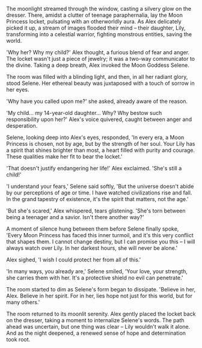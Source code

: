 The moonlight streamed through the window, casting a silvery glow on the dresser. There, amidst a clutter of teenage paraphernalia, lay the Moon Princess locket, pulsating with an otherworldly aura. As Alex delicately picked it up, a stream of images flooded their mind – their daughter, Lily, transforming into a celestial warrior, fighting monstrous entities, saving the world.

'Why her? Why my child?' Alex thought, a furious blend of fear and anger. The locket wasn't just a piece of jewelry; it was a two-way communicator to the divine. Taking a deep breath, Alex invoked the Moon Goddess Selene.

The room was filled with a blinding light, and then, in all her radiant glory, stood Selene. Her ethereal beauty was juxtaposed with a touch of sorrow in her eyes.

'Why have you called upon me?' she asked, already aware of the reason.

'My child... my 14-year-old daughter... Why? Why bestow such responsibility upon her?' Alex's voice quivered, caught between anger and desperation.

Selene, looking deep into Alex's eyes, responded, 'In every era, a Moon Princess is chosen, not by age, but by the strength of her soul. Your Lily has a spirit that shines brighter than most, a heart filled with purity and courage. These qualities make her fit to bear the locket.'

'That doesn't justify endangering her life!' Alex exclaimed. 'She's still a child!'

'I understand your fears,' Selene said softly, 'But the universe doesn't abide by our perceptions of age or time. I have watched civilizations rise and fall. In the grand tapestry of existence, it's the spirit that matters, not the age.'

'But she's scared,' Alex whispered, tears glistening. 'She's torn between being a teenager and a savior. Isn't there another way?'

A moment of silence hung between them before Selene finally spoke, 'Every Moon Princess has faced this inner turmoil, and it's this very conflict that shapes them. I cannot change destiny, but I can promise you this – I will always watch over Lily. In her darkest hours, she will never be alone.'

Alex sighed, 'I wish I could protect her from all of this.'

'In many ways, you already are,' Selene smiled, 'Your love, your strength, she carries them with her. It's a protective shield no evil can penetrate.'

The room started to dim as Selene's form began to dissipate. 'Believe in her, Alex. Believe in her spirit. For in her, lies hope not just for this world, but for many others.'

The room returned to its moonlit serenity. Alex gently placed the locket back on the dresser, taking a moment to internalize Selene's words. The path ahead was uncertain, but one thing was clear – Lily wouldn't walk it alone. And as the night deepened, a renewed sense of hope and determination took root.